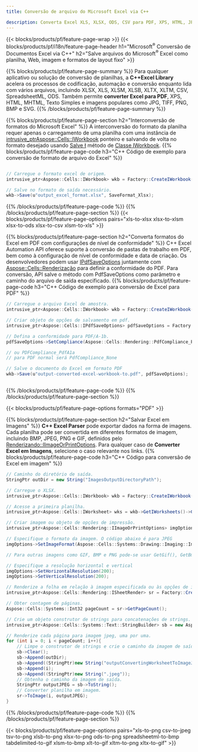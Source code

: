 ```yaml
---
title: Conversão de arquivo do Microsoft Excel via C++ 

description: Converta Excel XLS, XLSX, ODS, CSV para PDF, XPS, HTML, JPEG e outros formatos com apenas algumas linhas de código C++.
---
```

{{< blocks/products/pf/feature-page-wrap >}}
{{< blocks/products/pf/i18n/feature-page-header h1="Microsoft<sup>&reg;</sup> Conversão de Documentos Excel via C++" h2="Salve arquivos do Microsoft<sup>&reg;</sup> Excel como planilha, Web, imagem e formatos de layout fixo" >}}

{{% blocks/products/pf/feature-page-summary %}}
Para qualquer aplicativo ou solução de conversão de planilhas, a **C++Excel Library** acelera os processos de codificação, automação e conversão enquanto lida com vários arquivos, incluindo XLSX, XLS, XLSM, XLSB, XLTX, XLTM, CSV, SpreadsheetML, ODS. Também permite **converter Excel para PDF**, XPS, HTML, MHTML, Texto Simples e imagens populares como JPG, TIFF, PNG, BMP e SVG.
{{% /blocks/products/pf/feature-page-summary %}}

{{% blocks/products/pf/feature-page-section h2="Interconversão de formatos do Microsoft Excel" %}}
A interconversão do formato da planilha requer apenas o carregamento de uma planilha com uma instância de [ intrusive_ptr<Aspose::Cells::IWorkbook>](https://reference.aspose.com/cells/cpp/class/aspose.cells.i_workbook) ponteiro e salvando de volta no formato desejado usando [Salve ](https://reference.aspose.com/cells/cpp/class/aspose.cells.i_workbook#a9460f52a2dec8f4bf623a4905167d997) método de [Classe IWorkbook](https://reference.aspose.com/cells/cpp/class/aspose.cells.i_workbook).
{{% blocks/products/pf/feature-page-code h3="C++ Código de exemplo para conversão de formato de arquivo do Excel" %}}

```cs

// Carregue o formato excel de origem.
intrusive_ptr<Aspose::Cells::IWorkbook> wkb = Factory::CreateIWorkbook(u"src_excel_file.xls");

// Salve no formato de saída necessário.
wkb->Save(u"output_excel_format.xlsx", SaveFormat_Xlsx);


```
{{% /blocks/products/pf/feature-page-code %}}
{{% /blocks/products/pf/feature-page-section %}}
{{< blocks/products/pf/feature-page-options pairs="xls-to-xlsx xlsx-to-xlsm xlsx-to-ods xlsx-to-csv xlsm-to-xls" >}}


{{% blocks/products/pf/feature-page-section h2="Converta formatos do Excel em PDF com configurações de nível de conformidade" %}}
C++ Excel Automation API oferece suporte à conversão de pastas de trabalho em PDF, bem como à configuração de nível de conformidade e data de criação. Os desenvolvedores podem usar [IPdfSaveOptions](https://reference.aspose.com/cells/cpp/class/aspose.cells.i_pdf_save_options) juntamente com [Aspose::Cells::Renderização](https://reference.aspose.com/cells/cpp/namespace/aspose.cells.rendering) para definir a conformidade do PDF. Para conversão, API salve o método com PdfSaveOptions como parâmetro e caminho do arquivo de saída especificado. 
{{% blocks/products/pf/feature-page-code h3="C++ Código de exemplo para conversão de Excel para PDF" %}}

```cs
// Carregue o arquivo Excel de amostra.
intrusive_ptr<Aspose::Cells::IWorkbook> wkb = Factory::CreateIWorkbook(u"sample-convert-excel-to.pdf");

// Criar objeto de opções de salvamento em pdf.
intrusive_ptr<Aspose::Cells::IPdfSaveOptions> pdfSaveOptions = Factory::CreateIPdfSaveOptions();

// Defina a conformidade para PDF/A-1b.
pdfSaveOptions->SetCompliance(Aspose::Cells::Rendering::PdfCompliance_PdfA1b);

// ou PDFCompliance_PdfA1a 
// para PDF normal será PdfCompliance_None

// Salve o documento do Excel em formato PDF
wkb->Save(u"output-converted-excel-workbook-to.pdf", pdfSaveOptions);



```
{{% /blocks/products/pf/feature-page-code %}}
{{% /blocks/products/pf/feature-page-section %}}

{{< blocks/products/pf/feature-page-options formats="PDF" >}}

{{% blocks/products/pf/feature-page-section h2="Salvar Excel em Imagens" %}}
**C++ Excel Parser** pode exportar dados na forma de imagens. Cada planilha pode ser convertida em diferentes formatos de imagem, incluindo BMP, JPEG, PNG e GIF, definidos pelo [Renderizando::IImageOrPrintOptions](https://reference.aspose.com/cells/cpp/class/aspose.cells.rendering.i_image_or_print_options). Para qualquer caso de **Converter Excel em Imagens**, selecione o caso relevante nos links.
{{% blocks/products/pf/feature-page-code h3="C++ Código para conversão de Excel em imagem" %}}

```cs
// Caminho do diretório de saída.
StringPtr outDir = new String("ImagesOutputDirectoryPath");

// Carregue o XLSX.
intrusive_ptr<Aspose::Cells::IWorkbook> wkb = Factory::CreateIWorkbook(u"source-excel-file.xlsx");

// Acesse a primeira planilha.
intrusive_ptr<Aspose::Cells::IWorksheet> wks = wkb->GetIWorksheets()->GetObjectByIndex(0);

// Criar imagem ou objeto de opções de impressão.
intrusive_ptr<Aspose::Cells::Rendering::IImageOrPrintOptions> imgOptions = Factory::CreateIImageOrPrintOptions();

// Especifique o formato da imagem. O código abaixo é para JPEG
imgOptions->SetImageFormat(Aspose::Cells::Systems::Drawing::Imaging::ImageFormat::GetJpeg());

// Para outras imagens como GIF, BMP e PNG pode-se usar GetGif(), GetBmp() e GetPng() respectivamente 

// Especifique a resolução horizontal e vertical
imgOptions->SetHorizontalResolution(200);
imgOptions->SetVerticalResolution(200);

// Renderize a folha em relação à imagem especificada ou às opções de impressão.
intrusive_ptr<Aspose::Cells::Rendering::ISheetRender> sr = Factory::CreateISheetRender(wks, imgOptions);

// Obter contagem de páginas.
Aspose::Cells::Systems::Int32 pageCount = sr->GetPageCount();

// Crie um objeto construtor de strings para concatenações de strings.
intrusive_ptr<Aspose::Cells::Systems::Text::StringBuilder> sb = new Aspose::Cells::Systems::Text::StringBuilder();

// Renderize cada página para imagem jpeg, uma por uma.
for (int i = 0; i < pageCount; i++){
	// Limpe o construtor de strings e crie o caminho da imagem de saída com concatenações de strings.
	sb->Clear();
	sb->Append(outDir);
	sb->Append((StringPtr)new String("outputConvertingWorksheetToImageJPEG_"));
	sb->Append(i);
	sb->Append((StringPtr)new String(".jpeg"));
	// Obtenha o caminho da imagem de saída.
	StringPtr outputJPEG = sb->ToString();
	// Converter planilha em imagem.
	sr->ToImage(i, outputJPEG);
}

```
{{% /blocks/products/pf/feature-page-code %}}
{{% /blocks/products/pf/feature-page-section %}}

{{< blocks/products/pf/feature-page-options pairs="xls-to-png csv-to-jpeg tsv-to-png xlsb-to-png xlsx-to-png ods-to-png spreadsheetml-to-bmp tabdelimited-to-gif xlsm-to-bmp xlt-to-gif xltm-to-png xltx-to-gif" >}}
